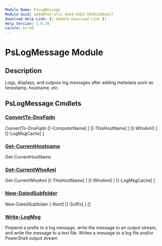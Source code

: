 ```yaml
---
Module Name: PsLogMessage
Module Guid: 2d9d8fd4-afc2-45e9-93b3-5939c590adc7
Download Help Link: {{ Update Download Link }}
Help Version: 1.0.29
Locale: en-US
---
```


# PsLogMessage Module
## Description
Logs, displays, and outputs log messages after adding metadata such as timestamp, hostname, etc.

## PsLogMessage Cmdlets
### [ConvertTo-DnsFqdn](ConvertTo-DnsFqdn.md)

ConvertTo-DnsFqdn [[-ComputerName] <string>] [[-ThisHostName] <string>] [[-WhoAmI] <string>] [[-LogMsgCache] <hashtable>]


### [Get-CurrentHostname](Get-CurrentHostname.md)

Get-CurrentHostName 


### [Get-CurrentWhoAmI](Get-CurrentWhoAmI.md)

Get-CurrentWhoAmI [[-ThisHostName] <string>] [[-WhoAmI] <string>] [[-LogMsgCache] <hashtable>]


### [New-DatedSubfolder](New-DatedSubfolder.md)

New-DatedSubfolder [-Root] <string> [[-Suffix] <string>] [<CommonParameters>]


### [Write-LogMsg](Write-LogMsg.md)
Prepend a prefix to a log message, write the message to an output stream, and write the message to a text file.
Writes a message to a log file and/or PowerShell output stream



